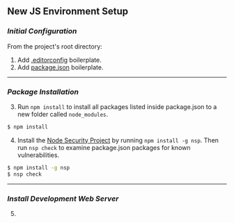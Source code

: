 ## New JS Environment Setup

### *Initial Configuration*
From the project's root directory:

1. Add [.editorconfig](.editorconfig) boilerplate.  
2. Add [package.json](package.json) boilerplate.

---
### *Package Installation*

3. Run `npm install` to install all packages listed inside package.json to a new folder called `node_modules`.
```bash
$ npm install
```
4. Install the [Node Security Project](https://www.npmjs.com/package/nsp) by running `npm install -g nsp`. Then run `nsp check` to examine package.json packages for known vulnerabilities.
```bash
$ npm install -g nsp
$ nsp check
```

---
### *Install Development Web Server*

5. 
